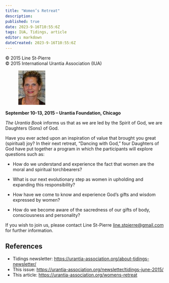 ```yaml
---
title: "Women’s Retreat"
description: 
published: true
date: 2023-9-16T10:55:6Z
tags: IUA, Tidings, article
editor: markdown
dateCreated: 2023-9-16T10:55:6Z
---
```


<p class="v-card v-sheet theme--light gray lighten-3 px-2">© 2015 Line St-Pierre<br>© 2015 International Urantia Association (IUA)</p>

<figure id="Figure_1" class="image urantiapedia image-style-align-left">
<img src="../../../image/article/IUA_Tidings/Line-St-Pierre-Photo.jpg">
</figure>

**September 10-13, 2015 – Urantia Foundation, Chicago**

_The Urantia Book_ informs us that as we are led by the Spirit of God, we are Daughters (Sons) of God.

Have you ever acted upon an inspiration of value that brought you great (spiritual) joy? In their next retreat, “Dancing with God,” four Daughters of God have put together a program in which the participants will explore questions such as:
<br style="clear:both;"/>

- How do we understand and experience the fact that women are the moral and spiritual torchbearers?

- What is our next evolutionary step as women in upholding and expanding this responsibility?

- How have we come to know and experience God’s gifts and wisdom expressed by women?

- How do we become aware of the sacredness of our gifts of body, consciousness and personality?

If you wish to join us, please contact Line St-Pierre [line.stpierre@gmail.com](mailto:line.stpierre@gmail.com) for further information.

## References

- Tidings newsletter: https://urantia-association.org/about-tidings-newsletter/
- This issue: https://urantia-association.org/newsletter/tidings-june-2015/
- This article: https://urantia-association.org/womens-retreat